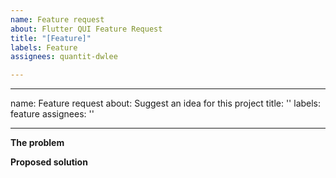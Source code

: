 ```yaml
---
name: Feature request
about: Flutter QUI Feature Request
title: "[Feature]"
labels: Feature
assignees: quantit-dwlee

---
```


---
name: Feature request
about: Suggest an idea for this project
title: ''
labels: feature
assignees: ''

---

**The problem**

<!-- Please describe your current problem. -->

**Proposed solution**

<!-- Please propose solutions for solving problems. -->
